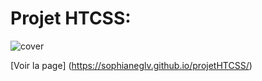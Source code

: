 # Projet HTCSS: 
![cover](https://i.imgur.com/ZE88j7z.jpg)


[Voir la page] (https://sophianeglv.github.io/projetHTCSS/)



